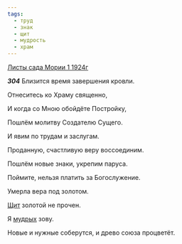 ```yaml
---
tags:
  - труд
  - знак
  - щит
  - мудрость
  - храм
---
```


[Листы сада Мории 1 1924г](https://127.0.0.1:4002/agni/1924)

___304___
Близится время завершения кровли.   

Отнеситесь ко Храму священно,   

И когда со Мною обойдёте Постройку,   

Пошлём молитву Создателю Сущего.   

И явим по трудам и заслугам.   

Проданную, счастливую веру воссоединим.   

Пошлём новые знаки, укрепим паруса.   

Поймите, нельзя платить за Богослужение.   

Умерла вера под золотом.   

[Щит](../../../tags/#щит) золотой не прочен.   

Я [мудрых](../../../tags/#мудрость) зову.   

Новые и нужные соберутся, и древо союза процветёт.   

